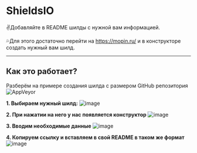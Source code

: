 # ShieldsIO

:v:Добавляйте в README шилды с нужной вам информацией.

:sweat_drops:Для этого достаточно перейти на https://mopin.ru/ и в конструкторе создать нужный вам шилд.
_______________

## Как это работает? 

Разберём на примере создания шилда с размером GitHub репозитория                 ![AppVeyor](https://mopin.ru:/github/repo-size/Lizer-flesh/LazerMachine?logo=S)



**1. Выбираем нужный шилд:**
![image](https://user-images.githubusercontent.com/60391056/151194525-e104de30-e9ec-4f00-8a47-66f74f2e579d.png)

**2. При нажатии на него у нас появляется конструктор** 
![image](https://user-images.githubusercontent.com/60391056/151198295-710ba546-2ca1-45e0-9a4e-f15fda68036f.png)

**3. Вводим необходимые данные**
![image](https://user-images.githubusercontent.com/60391056/153894656-43cf845d-2847-4edc-a3d7-f13785f734f5.png)

**4. Копируем ссылку и вставляем в свой README в таком же формат**
![image](https://user-images.githubusercontent.com/60391056/153895847-0516dfc3-c372-4b03-989b-e967b737f0f3.png)
